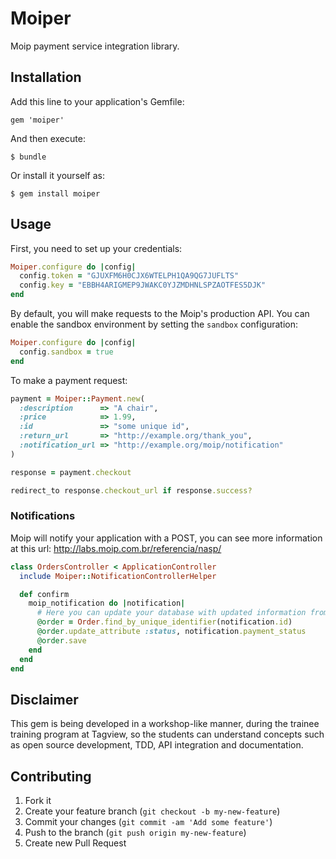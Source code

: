 # Moiper

Moip payment service integration library.

## Installation

Add this line to your application's Gemfile:

    gem 'moiper'

And then execute:

    $ bundle

Or install it yourself as:

    $ gem install moiper

## Usage

First, you need to set up your credentials:

```ruby
Moiper.configure do |config|
  config.token = "GJUXFM6H0CJX6WTELPH1QA9QG7JUFLTS"
  config.key = "EBBH4ARIGMEP9JWAKC0YJZMDHNLSPZAOTFES5DJK"
end
```

By default, you will make requests to the Moip's production API. You can enable the sandbox environment by setting the `sandbox` configuration:

```ruby
Moiper.configure do |config|
  config.sandbox = true
end
```

To make a payment request:

```ruby
payment = Moiper::Payment.new(
  :description      => "A chair",
  :price            => 1.99,
  :id               => "some unique id",
  :return_url       => "http://example.org/thank_you",
  :notification_url => "http://example.org/moip/notification"
)

response = payment.checkout

redirect_to response.checkout_url if response.success?
```

### Notifications

Moip will notify your application with a POST, you can see more information at this url: http://labs.moip.com.br/referencia/nasp/

```ruby
class OrdersController < ApplicationController
  include Moiper::NotificationControllerHelper

  def confirm
    moip_notification do |notification|
      # Here you can update your database with updated information from Moip
      @order = Order.find_by_unique_identifier(notification.id)
      @order.update_attribute :status, notification.payment_status
      @order.save
    end
  end
end
```

## Disclaimer

This gem is being developed in a workshop-like manner, during the trainee training program at Tagview, so the students can understand concepts such as open source development, TDD, API integration and documentation.

## Contributing

1. Fork it
2. Create your feature branch (`git checkout -b my-new-feature`)
3. Commit your changes (`git commit -am 'Add some feature'`)
4. Push to the branch (`git push origin my-new-feature`)
5. Create new Pull Request
